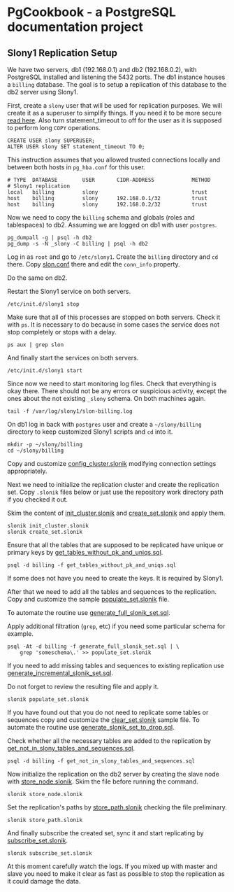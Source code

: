 # PgCookbook - a PostgreSQL documentation project

## Slony1 Replication Setup

We have two servers, db1 (192.168.0.1) and db2 (192.168.0.2), with
PostgreSQL installed and listening the 5432 ports. The db1 instance
houses a `billing` database. The goal is to setup a replication of
this database to the db2 server using Slony1.

First, create a `slony` user that will be used for replication
purposes. We will create it as a superuser to simplify things. If you
need it to be more secure [read here][1]. Also turn statement_timeout
to off for the user as it is supposed to perform long `COPY`
operations.

    CREATE USER slony SUPERUSER;
    ALTER USER slony SET statement_timeout TO 0;

This instruction assumes that you allowed trusted connections locally
and between both hosts in `pg_hba.conf` for this user.

    # TYPE  DATABASE        USER       CIDR-ADDRESS            METHOD
    # Slony1 replication
    local   billing         slony                              trust
    host    billing         slony      192.168.0.1/32          trust
    host    billing         slony      192.168.0.2/32          trust

Now we need to copy the `billing` schema and globals (roles and
tablespaces) to db2. Assuming we are logged on db1 with user
`postgres`.

    pg_dumpall -g | psql -h db2
    pg_dump -s -N _slony -C billing | psql -h db2

Log in as `root` and go to `/etc/slony1`. Create the `billing`
directory and `cd` there. Copy [slon.conf](slon.conf) there and edit
the `conn_info` property.

Do the same on db2.

Restart the Slony1 service on both servers.

    /etc/init.d/slony1 stop

Make sure that all of this processes are stopped on both
servers. Check it with `ps`. It is necessary to do because in some
cases the service does not stop completely or stops with a delay.

    ps aux | grep slon

And finally start the services on both servers.

    /etc/init.d/slony1 start

Since now we need to start monitoring log files. Check that everything
is okay there. There should not be any errors or suspicious activity,
except the ones about the not existing `_slony` schema. On both
machines again.

    tail -f /var/log/slony1/slon-billing.log

On db1 log in back with `postgres` user and create a `~/slony/billing`
directory to keep customized Slony1 scripts and `cd` into it.

    mkdir -p ~/slony/billing
    cd ~/slony/billing

Copy and customize [config_cluster.slonik](config_cluster.slonik)
modifying connection settings appropriately.

Next we need to initialize the replication cluster and create the
replication set. Copy `.slonik` files below or just use the repository
work directory path if you checked it out.

Skim the content of [init_cluster.slonik](init_cluster.slonik) and
[create_set.slonik](create_set.slonik) and apply them.

    slonik init_cluster.slonik
    slonik create_set.slonik

Ensure that all the tables that are supposed to be replicated have
unique or primary keys by
[get_tables_without_pk_and_uniqs.sql](get_tables_without_pk_and_uniqs.sql).

    psql -d billing -f get_tables_without_pk_and_uniqs.sql

If some does not have you need to create the keys. It is required by
Slony1.

After that we need to add all the tables and sequences to the
replication. Copy and customize the sample
[populate_set.slonik](populate_set.slonik) file.

To automate the routine use
[generate_full_slonik_set.sql](generate_full_slonik_set.sql).

Apply additional filtration (`grep`, etc) if you need some particular
schema for example.

    psql -At -d billing -f generate_full_slonik_set.sql | \
        grep 'someschema\.' >> populate_set.slonik

If you need to add missing tables and sequences to existing
replication use
[generate_incremental_slonik_set.sql](generate_incremental_slonik_set.sql).

Do not forget to review the resulting file and apply it.

    slonik populate_set.slonik

If you have found out that you do not need to replicate some tables or
sequences copy and customize the [clear_set.slonik](clear_set.slonik)
sample file. To automate the routine use
[generate_slonik_set_to_drop.sql](generate_slonik_set_to_drop.sql).

Check whether all the necessary tables are added to the replication by
[get_not_in_slony_tables_and_sequences.sql](get_not_in_slony_tables_and_sequences.sql).

    psql -d billing -f get_not_in_slony_tables_and_sequences.sql

Now initialize the replication on the db2 server by creating the slave
node with [store_node.slonik](store_node.slonik). Skim the file before
running the command.

    slonik store_node.slonik

Set the replication's paths by [store_path.slonik](store_path.slonik)
checking the file preliminary.

    slonik store_path.slonik

And finally subscribe the created set, sync it and start replicating
by [subscribe_set.slonik](subscribe_set.slonik).

    slonik subscribe_set.slonik

At this moment carefully watch the logs. If you mixed up with master
and slave you need to make it clear as fast as possible to stop the
replication as it could damage the data.

[1]: http://slony.info/documentation/2.1/security.html#SUPERUSER

